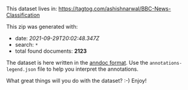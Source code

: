 This dataset lives in: https://tagtog.com/ashishnarwal/BBC-News-Classification

This zip was generated with:
  * date: _2021-09-29T20:02:48.347Z_
  * search: `*`
  * total found documents: **2123**

The dataset is here written in the [anndoc format](https://docs.tagtog.net/anndoc.html). Use the `annotations-legend.json` file to help you interpret the annotations.


What great things will you do with the dataset? :-) Enjoy!
